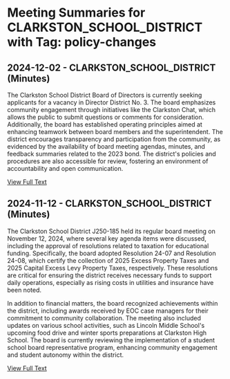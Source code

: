 # Meeting Summaries for CLARKSTON_SCHOOL_DISTRICT with Tag: policy-changes

## 2024-12-02 - CLARKSTON_SCHOOL_DISTRICT (Minutes)

The Clarkston School District Board of Directors is currently seeking applicants for a vacancy in Director District No. 3. The board emphasizes community engagement through initiatives like the Clarkston Chat, which allows the public to submit questions or comments for consideration. Additionally, the board has established operating principles aimed at enhancing teamwork between board members and the superintendent. The district encourages transparency and participation from the community, as evidenced by the availability of board meeting agendas, minutes, and feedback summaries related to the 2023 bond. The district's policies and procedures are also accessible for review, fostering an environment of accountability and open communication.

[View Full Text](https://raw.githubusercontent.com/VoronoiPerspectives/WashingtonStateSchoolBoardExplorer/refs/heads/main/data/countries/usa/states/wa/counties/asotin/school_boards/clarkston_school_district/2024/processed/2024-12-02-minutes.txt)

## 2024-11-12 - CLARKSTON_SCHOOL_DISTRICT (Minutes)

The Clarkston School District J250-185 held its regular board meeting on November 12, 2024, where several key agenda items were discussed, including the approval of resolutions related to taxation for educational funding. Specifically, the board adopted Resolution 24-07 and Resolution 24-08, which certify the collection of 2025 Excess Property Taxes and 2025 Capital Excess Levy Property Taxes, respectively. These resolutions are critical for ensuring the district receives necessary funds to support daily operations, especially as rising costs in utilities and insurance have been noted. 

In addition to financial matters, the board recognized achievements within the district, including awards received by EOC case managers for their commitment to community collaboration. The meeting also included updates on various school activities, such as Lincoln Middle School's upcoming food drive and winter sports preparations at Clarkston High School. The board is currently reviewing the implementation of a student school board representative program, enhancing community engagement and student autonomy within the district.

[View Full Text](https://raw.githubusercontent.com/VoronoiPerspectives/WashingtonStateSchoolBoardExplorer/refs/heads/main/data/countries/usa/states/wa/counties/asotin/school_boards/clarkston_school_district/2024/processed/2024-11-12-minutes.txt)


